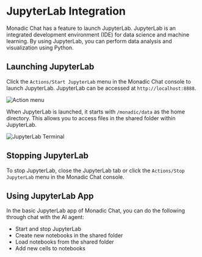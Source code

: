 # JupyterLab Integration

Monadic Chat has a feature to launch JupyterLab. JupyterLab is an integrated development environment (IDE) for data science and machine learning. By using JupyterLab, you can perform data analysis and visualization using Python.

## Launching JupyterLab

Click the `Actions/Start JupyterLab` menu in the Monadic Chat console to launch JupyterLab. JupyterLab can be accessed at `http://localhost:8888`.

![Action menu](../assets/images/action-menu.png ':size=120')

When JupyterLab is launched, it starts with `/monadic/data` as the home directory. This allows you to access files in the shared folder within JupyterLab.

![JupyterLab Terminal](../assets/images/jupyterlab-terminal.png ':size=600')

## Stopping JupyterLab

To stop JupyterLab, close the JupyterLab tab or click the `Actions/Stop JupyterLab` menu in the Monadic Chat console.

## Using JupyterLab App

In the basic JupyterLab app of Monadic Chat, you can do the following through chat with the AI agent:

- Start and stop JupyterLab
- Create new notebooks in the shared folder
- Load notebooks from the shared folder
- Add new cells to notebooks
